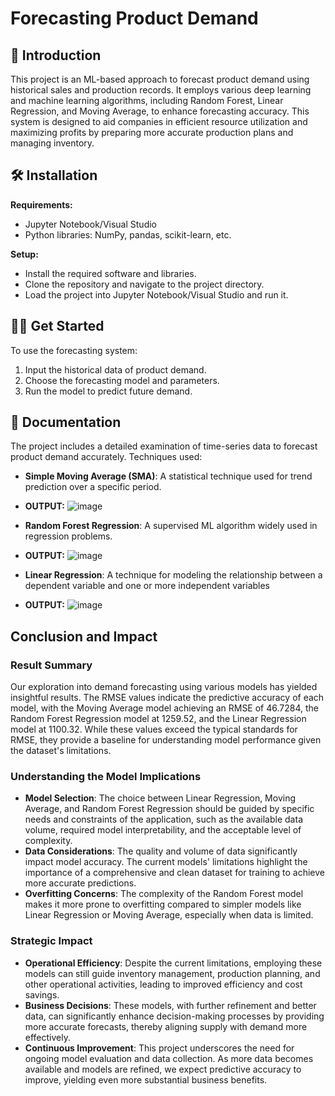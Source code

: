 # Forecasting Product Demand

## 📖 Introduction
This project is an ML-based approach to forecast product demand using historical sales and production records. It employs various deep learning and machine learning algorithms, including Random Forest, Linear Regression, and Moving Average, to enhance forecasting accuracy. This system is designed to aid companies in efficient resource utilization and maximizing profits by preparing more accurate production plans and managing inventory.

## 🛠️ Installation
**Requirements:**
- Jupyter Notebook/Visual Studio
- Python libraries: NumPy, pandas, scikit-learn, etc.

**Setup:**
- Install the required software and libraries.
- Clone the repository and navigate to the project directory.
- Load the project into Jupyter Notebook/Visual Studio and run it.

## 👨‍🏫 Get Started
To use the forecasting system:
1. Input the historical data of product demand.
2. Choose the forecasting model and parameters.
3. Run the model to predict future demand.

## 📘 Documentation
The project includes a detailed examination of time-series data to forecast product demand accurately. Techniques used:
- **Simple Moving Average (SMA)**: A statistical technique used for trend prediction over a specific period.
- **OUTPUT:**
   ![image](https://github.com/Gravqc/Sales-Predict/assets/90492971/95aeef6b-0748-4c57-97f6-d8601533f7df)

- **Random Forest Regression**: A supervised ML algorithm widely used in regression problems.
- **OUTPUT:**
  ![image](https://github.com/Gravqc/Sales-Predict/assets/90492971/8cebe0b1-4586-4ae2-8344-f7726fff717f)

- **Linear Regression**: A technique for modeling the relationship between a dependent variable and one or more independent variables
- **OUTPUT:**
 ![image](https://github.com/Gravqc/Sales-Predict/assets/90492971/6444ac92-11c6-4081-8cde-7aaa5e624e8c)

## Conclusion and Impact

### Result Summary
Our exploration into demand forecasting using various models has yielded insightful results. The RMSE values indicate the predictive accuracy of each model, with the Moving Average model achieving an RMSE of 46.7284, the Random Forest Regression model at 1259.52, and the Linear Regression model at 1100.32. While these values exceed the typical standards for RMSE, they provide a baseline for understanding model performance given the dataset's limitations.

### Understanding the Model Implications
- **Model Selection**: The choice between Linear Regression, Moving Average, and Random Forest Regression should be guided by specific needs and constraints of the application, such as the available data volume, required model interpretability, and the acceptable level of complexity.
- **Data Considerations**: The quality and volume of data significantly impact model accuracy. The current models' limitations highlight the importance of a comprehensive and clean dataset for training to achieve more accurate predictions.
- **Overfitting Concerns**: The complexity of the Random Forest model makes it more prone to overfitting compared to simpler models like Linear Regression or Moving Average, especially when data is limited.

### Strategic Impact
- **Operational Efficiency**: Despite the current limitations, employing these models can still guide inventory management, production planning, and other operational activities, leading to improved efficiency and cost savings.
- **Business Decisions**: These models, with further refinement and better data, can significantly enhance decision-making processes by providing more accurate forecasts, thereby aligning supply with demand more effectively.
- **Continuous Improvement**: This project underscores the need for ongoing model evaluation and data collection. As more data becomes available and models are refined, we expect predictive accuracy to improve, yielding even more substantial business benefits.



